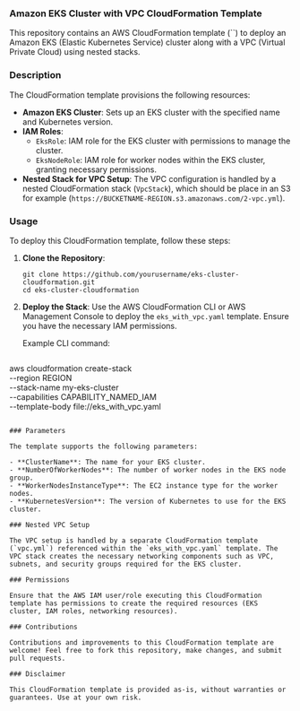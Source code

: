 ### Amazon EKS Cluster with VPC CloudFormation Template

This repository contains an AWS CloudFormation template (``) to deploy an Amazon EKS (Elastic Kubernetes Service) cluster along with a VPC (Virtual Private Cloud) using nested stacks.

### Description

The CloudFormation template provisions the following resources:

- **Amazon EKS Cluster**: Sets up an EKS cluster with the specified name and Kubernetes version.
- **IAM Roles**:
  - `EksRole`: IAM role for the EKS cluster with permissions to manage the cluster.
  - `EksNodeRole`: IAM role for worker nodes within the EKS cluster, granting necessary permissions.
- **Nested Stack for VPC Setup**: The VPC configuration is handled by a nested CloudFormation stack (`VpcStack`), which should be place in an S3 for example (`https://BUCKETNAME-REGION.s3.amazonaws.com/2-vpc.yml`).

### Usage

To deploy this CloudFormation template, follow these steps:

1. **Clone the Repository**:
   ```
   git clone https://github.com/yourusername/eks-cluster-cloudformation.git
   cd eks-cluster-cloudformation
   ```

2. **Deploy the Stack**:
   Use the AWS CloudFormation CLI or AWS Management Console to deploy the `eks_with_vpc.yaml` template. Ensure you have the necessary IAM permissions.

   Example CLI command:
   ```
aws cloudformation create-stack \
  --region REGION \
  --stack-name my-eks-cluster \
  --capabilities CAPABILITY_NAMED_IAM \
  --template-body file://eks_with_vpc.yaml
  
  ```

### Parameters

The template supports the following parameters:

- **ClusterName**: The name for your EKS cluster.
- **NumberOfWorkerNodes**: The number of worker nodes in the EKS node group.
- **WorkerNodesInstanceType**: The EC2 instance type for the worker nodes.
- **KubernetesVersion**: The version of Kubernetes to use for the EKS cluster.

### Nested VPC Setup

The VPC setup is handled by a separate CloudFormation template (`vpc.yml`) referenced within the `eks_with_vpc.yaml` template. The VPC stack creates the necessary networking components such as VPC, subnets, and security groups required for the EKS cluster.

### Permissions

Ensure that the AWS IAM user/role executing this CloudFormation template has permissions to create the required resources (EKS cluster, IAM roles, networking resources).

### Contributions

Contributions and improvements to this CloudFormation template are welcome! Feel free to fork this repository, make changes, and submit pull requests.

### Disclaimer

This CloudFormation template is provided as-is, without warranties or guarantees. Use at your own risk.
